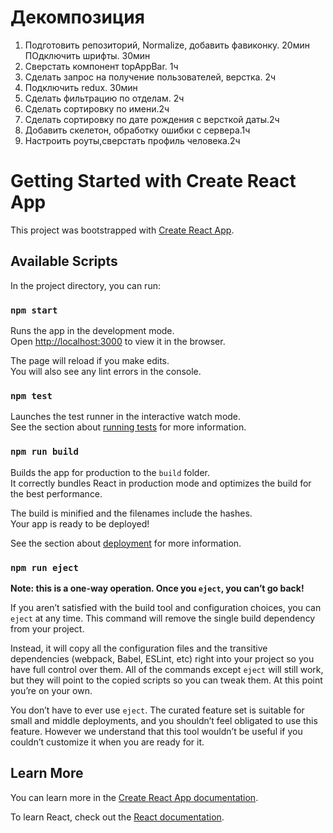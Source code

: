 # Декомпозиция

1. Подготовить репозиторий, Normalize, добавить фавиконку. 20мин
   ПОдключить шрифты. 30мин
2. Сверстать компонент topAppBar. 1ч
3. Сделать запрос на получение пользователей, верстка. 2ч
4. Подключить redux. 30мин
5. Сделать фильтрацию по отделам. 2ч
6. Сделать сортировку по имени.2ч
7. Сделать сортировку по дате рождения с версткой даты.2ч
8. Добавить скелетон, обработку ошибки с сервера.1ч
9. Настроить роуты,сверстать профиль человека.2ч

# Getting Started with Create React App

This project was bootstrapped with [Create React App](https://github.com/facebook/create-react-app).

## Available Scripts

In the project directory, you can run:

### `npm start`

Runs the app in the development mode.\
Open [http://localhost:3000](http://localhost:3000) to view it in the browser.

The page will reload if you make edits.\
You will also see any lint errors in the console.

### `npm test`

Launches the test runner in the interactive watch mode.\
See the section about [running tests](https://facebook.github.io/create-react-app/docs/running-tests) for more information.

### `npm run build`

Builds the app for production to the `build` folder.\
It correctly bundles React in production mode and optimizes the build for the best performance.

The build is minified and the filenames include the hashes.\
Your app is ready to be deployed!

See the section about [deployment](https://facebook.github.io/create-react-app/docs/deployment) for more information.

### `npm run eject`

**Note: this is a one-way operation. Once you `eject`, you can’t go back!**

If you aren’t satisfied with the build tool and configuration choices, you can `eject` at any time. This command will remove the single build dependency from your project.

Instead, it will copy all the configuration files and the transitive dependencies (webpack, Babel, ESLint, etc) right into your project so you have full control over them. All of the commands except `eject` will still work, but they will point to the copied scripts so you can tweak them. At this point you’re on your own.

You don’t have to ever use `eject`. The curated feature set is suitable for small and middle deployments, and you shouldn’t feel obligated to use this feature. However we understand that this tool wouldn’t be useful if you couldn’t customize it when you are ready for it.

## Learn More

You can learn more in the [Create React App documentation](https://facebook.github.io/create-react-app/docs/getting-started).

To learn React, check out the [React documentation](https://reactjs.org/).
